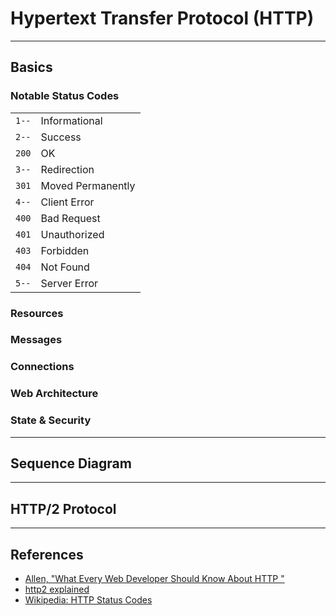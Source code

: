 # Hypertext Transfer Protocol (HTTP)

---

## Basics

### Notable Status Codes

|       |                   |
|-------|-------------------|
| `1--` | Informational     |
| `2--` | Success           |
| `200` | OK                |
| `3--` | Redirection       |
| `301` | Moved Permanently |
| `4--` | Client Error      |
| `400` | Bad Request       |
| `401` | Unauthorized      |
| `403` | Forbidden         |
| `404` | Not Found         |
| `5--` | Server Error      |

### Resources

### Messages

### Connections

### Web Architecture

### State & Security

---

## Sequence Diagram

---

## HTTP/2 Protocol

---

## References

-   [Allen, "What Every Web Developer Should Know About HTTP "](http://www.amazon.com/Developer-Should-OdeToCode-Programming-Series-ebook/dp/B0076Z6VMI)
-   [http2 explained](https://bagder.gitbooks.io/http2-explained/content)
-   [Wikipedia: HTTP Status Codes](https://en.wikipedia.org/wiki/List_of_HTTP_status_codes)
